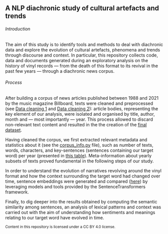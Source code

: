 ## A NLP diachronic study of cultural artefacts and trends

###### Introduction

The aim of this study is to identify tools and methods to deal with diachronic data and explore the evolution of cultural artefacts, phenomena and trends through discourse and context. 
In particular, this repository collects code, data and documents generated during an exploratory analysis on the history of vinyl records — from the death of this format to its revival in the past few years — through a diachronic news corpus.

###### Process 

After building a corpus of news articles published between 1988 and 2021 by the music magazine Billboard, texts were cleaned and preprocessed (see [Data cleaning 1](https://github.com/beatrice-f/Thesis-repo/blob/main/datacleaning1.py) and [Data cleaning 2](https://github.com/beatrice-f/Thesis-repo/blob/main/datacleaning2.py)): article bodies, representing the key element of our analysis, were isolated and organised by title, author, month and — most importantly — year. This process allowed to discard non-relevant text content and resulted in the the creation of the [final dataset](https://github.com/beatrice-f/Thesis-repo/blob/main/dataset.csv).

Having cleaned the corpus, we first extracted relevant metadata and statistics about it (see the [corpus_info.py](https://github.com/beatrice-f/Thesis-repo/blob/main/corpus_info.py) file), such as number of texts, words, characters, and key-sentences (sentences containing our target word) per year (presented in [this table](https://github.com/beatrice-f/Thesis-repo/blob/main/corpus_statistics.png)). Meta-information about yearly subsets of texts proved fundamental in the following steps of our study. 

In order to understand the evolution of narratives revolving around the vinyl format and how the context surrounding the target word had changed over time, sentence embeddings were generated and compared ([here](https://github.com/beatrice-f/Thesis-repo/blob/main/cos_similarity.py)) by leveraging models and tools provided by the SentenceTransformers framework. 

Finally, to dig deeper into the results obtained by computing the semantic similarity among sentences, an analysis of lexical patterns and context was carried out with the aim of understanding how sentiments and meanings relating to our target word have evolved in time. 


<sub>Content in this repository is licensed under a CC BY 4.0 license.</sub>
